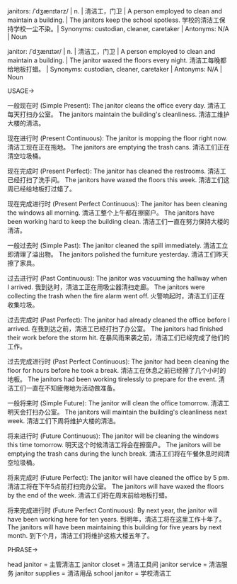 janitors: /ˈdʒænɪtərz/ | n. | 清洁工，门卫 | A person employed to clean and maintain a building. |  The janitors keep the school spotless. 学校的清洁工保持学校一尘不染。| Synonyms: custodian, cleaner, caretaker | Antonyms: N/A | Noun

janitor: /ˈdʒænɪtər/ | n. | 清洁工，门卫 | A person employed to clean and maintain a building. | The janitor waxed the floors every night.  清洁工每晚都给地板打蜡。 | Synonyms: custodian, cleaner, caretaker | Antonyms: N/A | Noun


USAGE->

一般现在时 (Simple Present):
The janitor cleans the office every day.  清洁工每天打扫办公室。
The janitors maintain the building's cleanliness. 清洁工维护大楼的清洁。

现在进行时 (Present Continuous):
The janitor is mopping the floor right now. 清洁工现在正在拖地。
The janitors are emptying the trash cans. 清洁工们正在清空垃圾桶。

现在完成时 (Present Perfect):
The janitor has cleaned the restrooms. 清洁工已经打扫了洗手间。
The janitors have waxed the floors this week. 清洁工们这周已经给地板打过蜡了。

现在完成进行时 (Present Perfect Continuous):
The janitor has been cleaning the windows all morning. 清洁工整个上午都在擦窗户。
The janitors have been working hard to keep the building clean. 清洁工们一直在努力保持大楼的清洁。

一般过去时 (Simple Past):
The janitor cleaned the spill immediately. 清洁工立即清理了溢出物。
The janitors polished the furniture yesterday. 清洁工们昨天擦了家具。

过去进行时 (Past Continuous):
The janitor was vacuuming the hallway when I arrived. 我到达时，清洁工正在用吸尘器清扫走廊。
The janitors were collecting the trash when the fire alarm went off. 火警响起时，清洁工们正在收集垃圾。

过去完成时 (Past Perfect):
The janitor had already cleaned the office before I arrived. 在我到达之前，清洁工已经打扫了办公室。
The janitors had finished their work before the storm hit. 在暴风雨来袭之前，清洁工们已经完成了他们的工作。

过去完成进行时 (Past Perfect Continuous):
The janitor had been cleaning the floor for hours before he took a break.  清洁工在休息之前已经擦了几个小时的地板。
The janitors had been working tirelessly to prepare for the event. 清洁工们一直在不知疲倦地为活动做准备。

一般将来时 (Simple Future):
The janitor will clean the office tomorrow. 清洁工明天会打扫办公室。
The janitors will maintain the building's cleanliness next week. 清洁工们下周将维护大楼的清洁。

将来进行时 (Future Continuous):
The janitor will be cleaning the windows this time tomorrow. 明天这个时候清洁工将会在擦窗户。
The janitors will be emptying the trash cans during the lunch break. 清洁工们将在午餐休息时间清空垃圾桶。

将来完成时 (Future Perfect):
The janitor will have cleaned the office by 5 pm. 清洁工将在下午5点前打扫完办公室。
The janitors will have waxed the floors by the end of the week. 清洁工们将在周末前给地板打蜡。

将来完成进行时 (Future Perfect Continuous):
By next year, the janitor will have been working here for ten years. 到明年，清洁工将在这里工作十年了。
The janitors will have been maintaining this building for five years by next month. 到下个月，清洁工们将维护这栋大楼五年了。



PHRASE->

head janitor =  主管清洁工
janitor closet = 清洁工具间
janitor service = 清洁服务
janitor supplies = 清洁用品
school janitor = 学校清洁工
